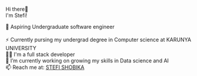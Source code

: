 Hi there👋<br>
I'm Stefi!

🏫 Aspiring Undergraduate software engineer<br><br>
⚡ Currently pursing my undergrad degree in Computer science at KARUNYA UNIVERSITY<br>
👩‍💻 I'm a full stack developer<br>
🔭 I’m currently working on growing my skills in Data science and AI<br>
📫 Reach me at: [STEFI SHOBIKA](https://www.instagram.com/stefi_shobika/?igsh=MWRoaTdhYnh2cWRn#)<br>



